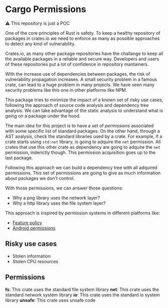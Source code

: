 # Cargo Permissions

:warning: This repository is just a POC

One of the core principles of Rust is safety. To keep a healthy repository of
packages in crates.io we need to enforce as many as possible approaches to
detect any kind of vulnerability.

Crates.io, as many other package repositories have the challange to keep all
the available packages in a reliable and secure way. Developers and users
of these repositories put a lot of confidence in repository mantainers.

With the increase use of dependencies between packages, the risk of
vulnerability propagation increases. A small security problem in a famous
crate, can lead to a huge problem in many projects. We have seen many security
problems like this one in other platforms like NPM.

This package tries to minimize the impact of a known set of risky use cases,
following the approach of source code analysis and dependency tree analysis. We
can take advantage of the static analysis to understand what is going on a
package under the hood.

The main idea for this project is to have a set of _permissions_ associated
with some specific list of standard packages. On the other hand, through a AST
analysis, check the standard libraries used by a crate. For example, if a crate
starts using `std:net` library, is going to adquire the `net` permission. All
crates that use this other crate as dependency are going to adquire the `net`
permission, inderictly though. This permission acquisition goes up to the last
package.

Following this approach we can build a dependency tree with all adquired
permissions. This set of permissions are going to give as much information
about packages we don't control.

With those permissions, we can answer those questions:

- Why a png library uses the network layer?
- Why a http library uses the file system layer?

This approach is inspired by permission systems in different platforms like:

- [Feature policy](https://developer.mozilla.org/en-US/docs/Web/HTTP/Headers/Feature-Policy)
- [Android permissions](https://developer.android.com/guide/topics/permissions/overview)

## Risky use cases

- Stolen information
- Stolen CPU resources

## Permissions

**fs**: This crate uses the standard file system library
**net**: This crate uses the standard network system library
**io**: This crate uses the standard io system library
**unsafe**: This crate uses unsafe code

